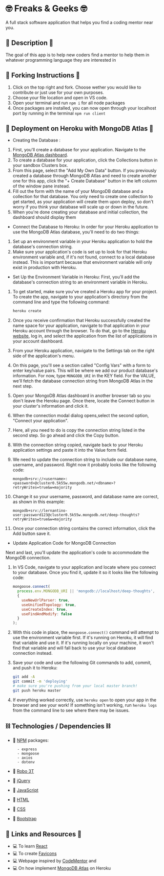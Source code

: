 # 🤓 Freaks & Geeks 🤓
A full stack software application that helps you find a coding mentor near you. 

## 📝 Description 📝
The goal of this app is to help new coders find a mentor to help them in whatever programming language they are interested in 

## 🍴 Forking Instructions 🍴
1. Click on the top right and fork. Choose wether you would like to contribute or just use for your own purposes. 
2. Choose your file location and open in VS code. 
3. Open your terminal and run ``` npm i ``` for all node packages 
4. Once packages are installed, you can now open through your localhost port by running in the terminal ``` npm run client ``` 

## 🍃 Deployment on Heroku with MongoDB Atlas 🍃 
* Creating the Database :
1. First, you'll create a database for your application. Navigate to the [MongoDB Atlas dashboard](https://cloud.mongodb.com).
2. To create a database for your application, click the Collections button in your sandbox Clusters box.
3. From this page, select the "Add My Own Data" button. If you previously created a database through MongoDB Atlas and need to create another one for this app, click the "+ Create Database" button in the left column of the window pane instead.
4. Fill out the form with the name of your MongoDB database and a collection for that database. You only need to create one collection to get started, as your application will create them upon deploy, so don't worry if you think your database will scale up or down in the future.
5. When you're done creating your database and initial collection, the dashboard should display them

* Connect the Database to Heroku:
In order for your Heroku application to use the MongoDB Atlas database, you'll need to do two things:
1. Set up an environment variable in your Heroku application to hold the database's connection string.
2. Make sure your application's code is set up to look for that Heroku environment variable and, if it's not found, connect to a local database instead. This is important because that environment variable will only exist in production with Heroku.

* Set Up the Environment Variable in Heroku:
First, you'll add the database's connection string to an environment variable in Heroku.
1. To get started, make sure you've created a Heroku app for your project. To create the app, navigate to your application's directory from the command line and type the following command:
   ```bash
   heroku create
   ```
2. Once you receive confirmation that Heroku successfully created the name space for your application, navigate to that application in your Heroku account through the browser. To do that, go to the [Heroku website](https://heroku.com), log in, and select the application from the list of applications in your account dashboard.
3. From your Heroku application, navigate to the Settings tab on the right side of the application's menu.
4. On this page, you'll see a section called "Config Vars" with a form to enter key/value pairs. This will be where we add our product database's information. For now, type `MONGODB_URI` in the KEY field. For the VALUE, we'll fetch the database connection string from MongoDB Atlas in the next step.
5. Open your MongoDB Atlas dashboard in another browser tab so you don't leave the Heroku page. Once there, locate the Connect button in your cluster's information and click it.
6. When the connection modal dialog opens,select the second option, "Connect your application".
7. Here, all you need to do is copy the connection string listed in the second step. So go ahead and click the Copy button.
8. With the connection string copied, navigate back to your Heroku application settings and paste it into the Value form field.
9. We need to update the connection string to include our database name, username, and password. Right now it probably looks like the following code:

    ```http
    mongodb+srv://<username>:<password>@cluster0.5k55w.mongodb.net/<dbname>?retryWrites=true&w=majority
    ```
10. Change it so your username, password, and database name are correct, as shown in this example:

    ```http
    mongodb+srv://lernantino-user:password123@cluster0.5k55w.mongodb.net/deep-thoughts?retryWrites=true&w=majority
    ```
11. Once your connection string contains the correct information, click the Add button save it.

* Update Application Code for MongoDB Connection

Next and last, you'll update the application's code to accommodate the MongoDB connection.

1. In VS Code, navigate to your application and locate where you connect to your database. Once you find it, update it so it looks like the following code:

   ```js
   mongoose.connect(
     process.env.MONGODB_URI || 'mongodb://localhost/deep-thoughts',
     {
       useNewUrlParser: true,
       useUnifiedTopology: true,
       useCreateIndex: true,
       useFindAndModify: false
     }
   );
   ```
2. With this code in place, the `mongoose.connect()` command will attempt to use the environment variable first. If it's running on Heroku, it will find that variable and use it. If it's running locally on your machine, it won't find that variable and will fall back to use your local database connection instead.
3. Save your code and use the following Git commands to add, commit, and push it to Heroku:

   ```bash
   git add -A
   git commit -m 'deploying'
   # make sure you're pushing from your local master branch!
   git push heroku master
   ```
4. If everything worked correctly, use `heroku open` to open your app in the browser and see your work! If something isn't working, run `heroku logs` from the command line to see where there may be issues.

## ⛓️ Technologies / Dependencies ⛓️
* 👾 [NPM](https://www.npmjs.com/) packages:

        - express
        - mongoose
        - axios
        - dotenv

* 👾 [Robo 3T](https://robomongo.org/)
* 👾 [jQuery](https://jquery.com/)
* 👾 [JavaScript](https://www.javascript.com/)
* 👾 [HTML](https://www.w3schools.com/html/)
* 👾 [CSS](https://www.w3schools.com/css/)
* 👾 [Bootstrap](https://react-bootstrap.github.io/)

## 🔗 Links and Resources 🔗
* 💻 To learn [React](https://reactjs.org/docs/getting-started.html#learn-react)
* 💻 To create [Favicons](https://favicon.io/emoji-favicons/nerd-face/)
* 💻 Webpage inspired by [CodeMentor](https://www.codementor.io/tutors) and 
* 💻 On how implement [MongoDB Atlas](https://www.mongodb.com/blog/post/integrating-mongodb-atlas-with-heroku-private-spaces) on Heroku
